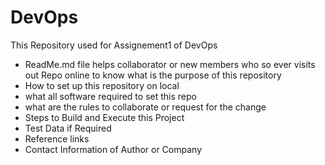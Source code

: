 # DevOps
This Repository used for Assignement1 of DevOps

- ReadMe.md file helps collaborator or new members who so ever visits out Repo online to know what is the purpose of this repository
- How to set up this repository on local
- what all software required to set this repo
- what are the rules to collaborate or request for the change
- Steps to Build and Execute this Project
- Test Data if Required
- Reference links
- Contact Information of Author or Company
